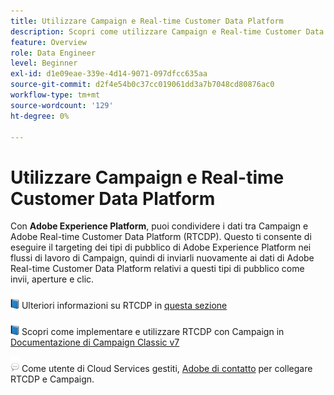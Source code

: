 ```yaml
---
title: Utilizzare Campaign e Real-time Customer Data Platform
description: Scopri come utilizzare Campaign e Real-time Customer Data Platform
feature: Overview
role: Data Engineer
level: Beginner
exl-id: d1e09eae-339e-4d14-9071-097dfcc635aa
source-git-commit: d2f4e54b0c37cc019061dd3a7b7048cd80876ac0
workflow-type: tm+mt
source-wordcount: '129'
ht-degree: 0%

---
```


# Utilizzare Campaign e Real-time Customer Data Platform

Con **Adobe Experience Platform**, puoi condividere i dati tra Campaign e Adobe Real-time Customer Data Platform (RTCDP). Questo ti consente di eseguire il targeting dei tipi di pubblico di Adobe Experience Platform nei flussi di lavoro di Campaign, quindi di inviarli nuovamente ai dati di Adobe Real-time Customer Data Platform relativi a questi tipi di pubblico come invii, aperture e clic.

![](../assets/do-not-localize/book.png) Ulteriori informazioni su RTCDP in [questa sezione](https://experienceleague.adobe.com/docs/experience-platform/rtcdp/overview.html?lang=en)

![](../assets/do-not-localize/book.png) Scopri come implementare e utilizzare RTCDP con Campaign in [Documentazione di Campaign Classic v7](https://experienceleague.adobe.com/docs/campaign-classic/using/integrating-with-adobe-experience-cloud/aep-sources-destinations/get-started-sources-destinations.html?lang=en#integrating-with-adobe-experience-cloud)

![](../assets/do-not-localize/speech.png)  Come utente di Cloud Services gestiti, [Adobe di contatto](../start/campaign-faq.md#support) per collegare RTCDP e Campaign.
